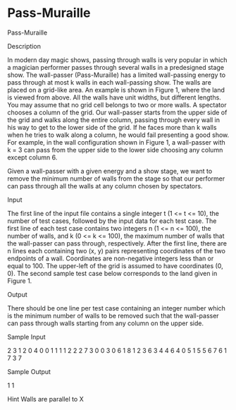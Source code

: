 # Pass-Muraille

Pass-Muraille

Description

In modern day magic shows, passing through walls is very popular in which a magician performer passes through several walls in a predesigned stage show. The wall-passer (Pass-Muraille) has a limited wall-passing energy to pass through at most k walls in each wall-passing show. The walls are placed on a grid-like area. An example is shown in Figure 1, where the land is viewed from above. All the walls have unit widths, but different lengths. You may assume that no grid cell belongs to two or more walls. A spectator chooses a column of the grid. Our wall-passer starts from the upper side of the grid and walks along the entire column, passing through every wall in his way to get to the lower side of the grid. If he faces more than k walls when he tries to walk along a column, he would fail presenting a good show. For example, in the wall configuration shown in Figure 1, a wall-passer with k = 3 can pass from the upper side to the lower side choosing any column except column 6.

Given a wall-passer with a given energy and a show stage, we want to remove the minimum number of walls from the stage so that our performer can pass through all the walls at any column chosen by spectators.

Input

The first line of the input file contains a single integer t (1 <= t <= 10), the number of test cases, followed by the input data for each test case. The first line of each test case contains two integers n (1 <= n <= 100), the number of walls, and k (0 <= k <= 100), the maximum number of walls that the wall-passer can pass through, respectively. After the first line, there are n lines each containing two (x, y) pairs representing coordinates of the two endpoints of a wall. Coordinates are non-negative integers less than or equal to 100. The upper-left of the grid is assumed to have coordinates (0, 0). The second sample test case below corresponds to the land given in Figure 1.

Output

There should be one line per test case containing an integer number which is the minimum number of walls to be removed such that the wall-passer can pass through walls starting from any column on the upper side.

Sample Input

2
3 1
2 0 4 0
0 1 1 1
1 2 2 2
7 3
0 0 3 0
6 1 8 1
2 3 6 3
4 4 6 4
0 5 1 5
5 6 7 6
1 7 3 7

Sample Output

1
1

Hint
Walls are parallel to X
